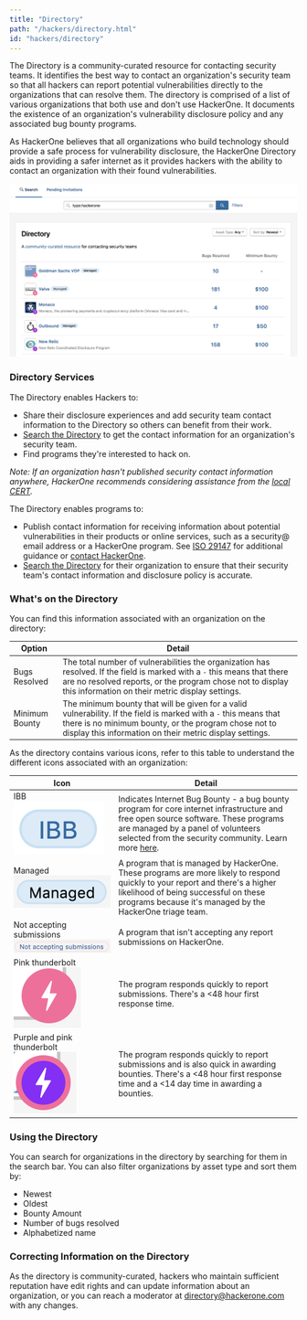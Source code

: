 ```yaml
---
title: "Directory"
path: "/hackers/directory.html"
id: "hackers/directory"
---
```


The Directory is a community-curated resource for contacting security teams. It identifies the best way to contact an organization's security team so that all hackers can report potential vulnerabilities directly to the organizations that can resolve them. The directory is comprised of a list of various organizations that both use and don't use HackerOne. It documents the existence of an organization's vulnerability disclosure policy and any associated bug bounty programs.

As HackerOne believes that all organizations who build technology should provide a safe process for vulnerability disclosure, the HackerOne Directory aids in providing a safer internet as it provides hackers with the ability to contact an organization with their found vulnerabilities.

![directory-6](./images/directory-6.png)

### Directory Services
The Directory enables Hackers to:
* Share their disclosure experiences and add security team contact information to the Directory so others can benefit from their work.
* [Search the Directory](https://hackerone.com/directory) to get the contact information for an organization's security team.
* Find programs they're interested to hack on.

*Note: If an organization hasn't published security contact information anywhere, HackerOne recommends considering assistance from the [local CERT](https://www.first.org/members/teams/).*

The Directory enables programs to:
* Publish contact information for receiving information about potential vulnerabilities in their products or online services, such as a security@ email address or a HackerOne program. See [ISO 29147](http://www.iso.org/iso/catalogue_detail.htm?csnumber=45170) for additional guidance or [contact HackerOne](mailto:support@hackerone.com).
* [Search the Directory](https://hackerone.com/directory) for their organization to ensure that their security team's contact information and disclosure policy is accurate. 

### What's on the Directory
You can find this information associated with an organization on the directory:

Option | Detail
------ | ------
Bugs Resolved | The total number of vulnerabilities the organization has resolved. If the field is marked with a `-` this means that there are no resolved reports, or the program chose not to display this information on their metric display settings.
Minimum Bounty | The minimum bounty that will be given for a valid vulnerability. If the field is marked with a `-` this means that there is no minimum bounty, or the program chose not to display this information on their metric display settings.

As the directory contains various icons, refer to this table to understand the different icons associated with an organization:

Icon | Detail
---- | ------
IBB <br>![directory-3](./images/directory-3.png) | Indicates Internet Bug Bounty - a bug bounty program for core internet infrastructure and free open source software. These programs are managed by a panel of volunteers selected from the security community. Learn more [here](https://www.hackerone.com/internet-bug-bounty).
Managed <br>![directory-4](./images/directory-4.png)</br> | A program that is managed by HackerOne. These programs are more likely to respond quickly to your report and there's a higher likelihood of being successful on these programs because it's managed by the HackerOne triage team. 
Not accepting submissions <br>![directory-5](./images/directory-5.png)| A program that isn't accepting any report submissions on HackerOne. 
Pink thunderbolt <br>![directory-2](./images/directory-2.png)</br> | The program responds quickly to report submissions. There's a <48 hour first response time. 
Purple and pink thunderbolt <br>![directory-1](./images/directory-1.png)</br> | The program responds quickly to report submissions and is also quick in awarding bounties. There's a <48 hour first response time and a <14 day time in awarding a bounties. 

### Using the Directory
You can search for organizations in the directory by searching for them in the search bar. You can also filter organizations by asset type and sort them by: 
* Newest
* Oldest
* Bounty Amount
* Number of bugs resolved
* Alphabetized name

### Correcting Information on the Directory
As the directory is community-curated, hackers who maintain sufficient reputation have edit rights and can update information about an organization, or you can reach a moderator at directory@hackerone.com with any changes. 

